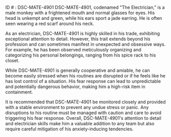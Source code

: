 ID # : DSC-MATE-4901
DSC-MATE-4901, codenamed "The Electrician," is a male monkey with a frightened mouth and normal glasses for eyes. His head is unkempt and green, while his ears sport a jade earring. He is often seen wearing a red scarf around his neck. 

As an electrician, DSC-MATE-4901 is highly skilled in his trade, exhibiting exceptional attention to detail. However, this trait extends beyond his profession and can sometimes manifest in unexpected and obsessive ways. For example, he has been observed meticulously organizing and categorizing his personal belongings, ranging from his spice rack to his closet. 

While DSC-MATE-4901 is generally cooperative and amiable, he can become easily stressed when his routines are disrupted or if he feels like he has lost control of a situation. His fear response can lead to unpredictable and potentially dangerous behavior, making him a high-risk item in containment. 

It is recommended that DSC-MATE-4901 be monitored closely and provided with a stable environment to prevent any undue stress or panic. Any disruptions to his routine must be managed with caution and care to avoid triggering his fear response.  Overall, DSC-MATE-4901's attention to detail and electrician skills make him a valuable addition to any team but also require careful mitigation of his anxiety-inducing tendencies.